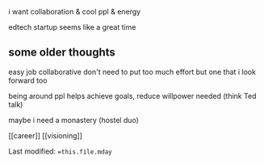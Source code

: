 i want collaboration & cool ppl & energy  
  
edtech startup seems like a great time  
  
some older thoughts  
----------------------------------  
easy job collaborative don't need to put too much effort but one that i look forward too  
  
being around ppl helps achieve goals, reduce willpower needed (think Ted talk)  
  
maybe i need a monastery (hostel duo)


[[career]]
[[visioning]]


Last modified: `=this.file.mday`
